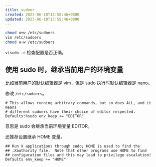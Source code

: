 ```yaml
---
title: sudoer
created: 2023-06-10T13:58:46+0800
updated: 2023-06-10T13:58:46+0800
---
```



```sh
chmod u+w /etc/sudoers
vim /etc/sudoers
chmod u-w /etc/sudoers
```

`visudo -c` 检查配置是否正确。

## 使用 sudo 时，继承当前用户的环境变量

比如当前用户的默认编辑器是 vim，但是 sudo 执行时默认编辑器是 nano。

修改 `/etc/sudoers`。

```
# This allows running arbitrary commands, but so does ALL, and it means
# different sudoers have their choice of editor respected.
Defaults:%sudo env_keep += "EDITOR"
```

意思是 sudo 会继承当前环境变量 EDITOR。

还推荐设置继承 HOME 变量。

```
## Run X applications through sudo; HOME is used to find the
## .Xauthority file.  Note that other programs use HOME to find
## configuration files and this may lead to privilege escalation!
Defaults env_keep += "HOME"
```
